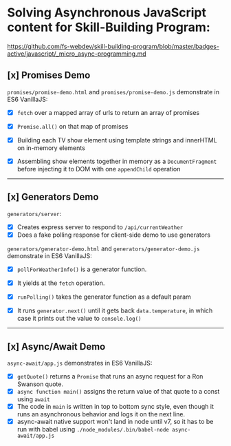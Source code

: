 # Solving Asynchronous JavaScript content for Skill-Building Program:  

https://github.com/fs-webdev/skill-building-program/blob/master/badges-active/javascript/_micro_async-programming.md

## [x] Promises Demo

`promises/promise-demo.html` and `promises/promise-demo.js` demonstrate in ES6 VanillaJS:
- [x] `fetch` over a mapped array of urls to return an array of promises
- [x] `Promise.all()` on that map of promises
- [x] Building each TV show element using template strings and innerHTML on in-memory elements
- [x] Assembling show elements together in memory as a `DocumentFragment` before injecting it to DOM with one `appendChild` operation


-----


## [x] Generators Demo

`generators/server`:
- [x] Creates express server to respond to `/api/currentWeather`
- [x] Does a fake polling response for client-side demo to use generators

`generators/generator-demo.html` and `generators/generator-demo.js` demonstrate in ES6 VanillaJS:
- [x] `pollForWeatherInfo()` is a generator function.
- [x] It yields at the `fetch` operation.
- [x] `runPolling()` takes the generator function as a default param
- [x] It runs `generator.next()` until it gets back `data.temperature`, in which case it prints out the value to `console.log()`


-----


## [x] Async/Await Demo

`async-await/app.js` demonstrates in ES6 VanillaJS:
- [x] `getQuote()` returns a `Promise` that runs an async request for a Ron Swanson quote.
- [x] `async function main()` assigns the return value of that quote to a const using `await`
- [x] The code in `main` is written in top to bottom sync style, even though it runs an asynchronous behavior and logs it on the next line.
- [x] async-await native support won't land in node until v7, so it has to be run with babel using `./node_modules/.bin/babel-node async-await/app.js`
